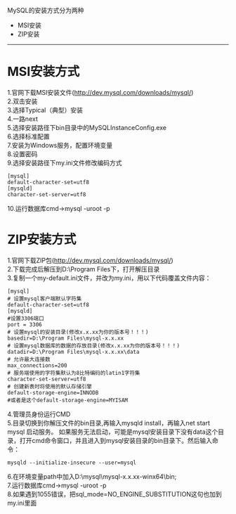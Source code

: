 MySQL的安装方式分为两种  
- MSI安装  
- ZIP安装  

----------


# MSI安装方式
1.官网下载MSI安装文件(http://dev.mysql.com/downloads/mysql/)  
2.双击安装    
3.选择Typical（典型）安装   
4.一路next  
5.选择安装路径下bin目录中的MySQLInstanceConfig.exe  
6.选择标准配置  
7.安装为Windows服务，配置环境变量  
8.设置密码  
9.选择安装路径下my.ini文件修改编码方式  
```
[mysql]
default-character-set=utf8
[mysqld]
character-set-server=utf8
```
10.运行数据库cmd->mysql -uroot -p   
# ZIP安装方式
1.官网下载ZIP包(http://dev.mysql.com/downloads/mysql/)  
2.下载完成后解压到D:\Program Files下，打开解压目录  
3.复制一个my-default.ini文件，并改为my.ini，用以下代码覆盖文件内容：  
```
[mysql]
# 设置mysql客户端默认字符集
default-character-set=utf8 
[mysqld]
#设置3306端口
port = 3306 
# 设置mysql的安装目录(修改x.x.xx为你的版本号！！！)
basedir=D:\Program Files\mysql-x.x.xx
# 设置mysql数据库的数据的存放目录(修改x.x.xx为你的版本号！！！)
datadir=D:\Program Files\mysql-x.x.xx\data
# 允许最大连接数
max_connections=200
# 服务端使用的字符集默认为8比特编码的latin1字符集
character-set-server=utf8
# 创建新表时将使用的默认存储引擎
default-storage-engine=INNODB 
#或者是这个default-storage-engine=MYISAM
```
4.管理员身份运行CMD  
5.目录切换到你解压文件的bin目录,再输入mysqld install，再输入net start mysql 启动服务。
  如果服务无法启动，可能是mysql安装目录下没有data这个目录，打开cmd命令窗口，并且进入到mysql安装目录的bin目录下。然后输入命令：
```
mysqld --initialize-insecure --user=mysql
```
6.在环境变量path中加入D:\mysql\mysql-x.x.xx-winx64\bin;  
7.运行数据库cmd->mysql -uroot -p    
8.如果遇到1055错误，把sql_mode=NO_ENGINE_SUBSTITUTION这句也加到my.ini里面  
